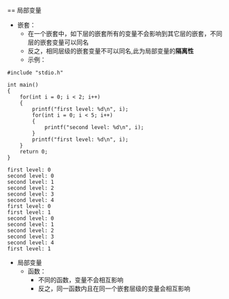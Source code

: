 == 局部变量

* 嵌套：
  * 在一个嵌套中，如下层的嵌套所有的变量不会影响到其它层的嵌套，不同层的嵌套变量可以同名
  * 反之，相同层级的嵌套变量不可以同名,此为局部变量的**隔离性**
  * 示例：
```
#include "stdio.h"

int main()
{
	for(int i = 0; i < 2; i++)
	{
		printf("first level: %d\n", i);
		for(int i = 0; i < 5; i++)
		{
			printf("second level: %d\n", i);
		}
		printf("first level: %d\n", i);
	}
	return 0;
}
```
```
first level: 0
second level: 0
second level: 1
second level: 2
second level: 3
second level: 4
first level: 0
first level: 1
second level: 0
second level: 1
second level: 2
second level: 3
second level: 4
first level: 1
```
* 局部变量
  * 函数：
    * 不同的函数，变量不会相互影响
    * 反之，同一函数内且在同一个嵌套层级的变量会相互影响
